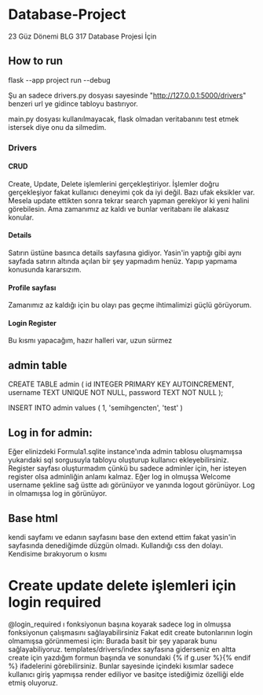 # Database-Project
23 Güz Dönemi BLG 317 Database Projesi İçin
## How to run
flask --app project run --debug

Şu an sadece drivers.py dosyası sayesinde "http://127.0.0.1:5000/drivers" benzeri url ye gidince tabloyu bastırıyor.

main.py dosyası kullanılmayacak, flask olmadan veritabanını test etmek istersek diye onu da silmedim.

### Drivers
#### CRUD
Create, Update, Delete işlemlerini gerçekleştiriyor.
İşlemler doğru gerçekleşiyor fakat kullanıcı deneyimi çok da iyi değil. Bazı ufak eksikler var. 
Mesela update ettikten sonra tekrar search yapman gerekiyor ki yeni halini görebilesin.
Ama zamanımız az kaldı ve bunlar veritabanı ile alakasız konular.

#### Details
Satırın üstüne basınca details sayfasına gidiyor. Yasin'in yaptığı gibi aynı sayfada satırın altında açılan bir şey yapmadım henüz.
Yapıp yapmama konusunda kararsızım.
#### Profile sayfası
Zamanımız az kaldığı için bu olayı pas geçme ihtimalimizi güçlü görüyorum.
#### Login Register
Bu kısmı yapacağım, hazır halleri var, uzun sürmez

## admin table
CREATE TABLE admin (
  id INTEGER PRIMARY KEY AUTOINCREMENT,
  username TEXT UNIQUE NOT NULL,
  password TEXT NOT NULL
);

INSERT INTO admin values (
1,
'semihgencten',
'test'
)

## Log in for admin:
Eğer elinizdeki Formula1.sqlite instance'ında admin tablosu oluşmamışsa yukarıdaki sql sorgusuyla tabloyu oluşturup kullanıcı ekleyebilirsiniz.
Register sayfası oluşturmadım çünkü bu sadece adminler için, her isteyen register olsa adminliğin anlamı kalmaz.
Eğer log in olmuşsa Welcome username şekline sağ üstte adı görünüyor ve yanında logout görünüyor. Log in olmamışsa log in görünüyor.



## Base html 
kendi sayfamı ve edanın sayfasını base den extend ettim fakat yasin'in sayfasında denediğimde düzgün olmadı. Kullandığı css den dolayı.
Kendisime bırakıyorum o kısmı

# Create update delete işlemleri için login required
@login_required ı fonksiyonun başına koyarak sadece log in olmuşsa fonksiyonun çalışmasını sağlayabilirsiniz
Fakat edit create butonlarının login olmamışsa görünmemesi için:
Burada basit bir şey yaparak bunu sağlayabiliyoruz. templates/drivers/index sayfasına giderseniz en altta create için yazdığım formun başında ve sonundaki
  {% if g.user %}{% endif %}
ifadelerini görebilirsiniz. Bunlar sayesinde içindeki kısımlar sadece kullanıcı giriş yapmışsa render ediliyor ve basitçe istediğimiz özelliği elde etmiş oluyoruz.